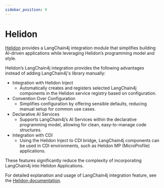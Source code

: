 ```yaml
---
sidebar_position: 9
---
```


# Helidon

[Helidon](https://helidon.io/) provides a LangChain4j integration module that simplifies building AI-driven applications while leveraging Helidon’s programming model and style.

Helidon’s LangChain4j integration provides the following advantages instead of adding LangChain4j's library manually:

- Integration with Helidon Inject
    - Automatically creates and registers selected LangChain4j components in the Helidon service registry based on configuration.
- Convention Over Configuration 
    - Simplifies configuration by offering sensible defaults, reducing manual setup for common use cases.
- Declarative AI Services
    - Supports LangChain4j’s AI Services within the declarative programming model, allowing for clean, easy-to-manage code structures.
- Integration with CDI
    - Using the Helidon Inject to CDI bridge, LangChain4j components can be used in CDI environments, such as Helidon MP (MicroProfile) applications.

These features significantly reduce the complexity of incorporating LangChain4j into Helidon Applications.

For detailed explanation and usage of LangChain4j integration feature, see the [Helidon documentation](https://helidon.io/docs/latest/se/integrations/langchain4j/langchain4j).
